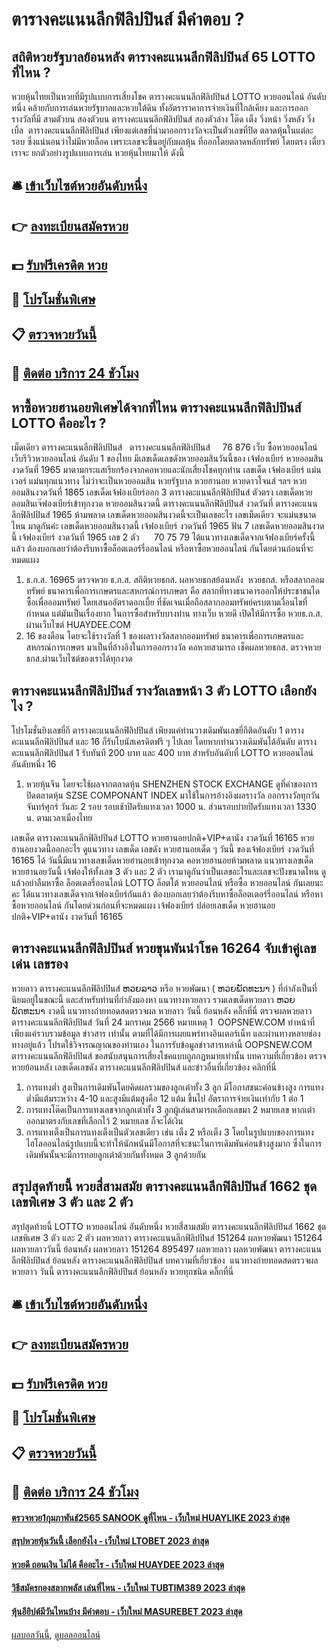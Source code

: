 # ตารางคะแนนลีกฟิลิปปินส์ มีคำตอบ ?
## สถิติหวยรัฐบาลย้อนหลัง ตารางคะแนนลีกฟิลิปปินส์ 65 LOTTO ที่ไหน ?
หวยหุ้นไทยเป็นหวยที่มีรูปแบบการเสี่ยงโชค ตารางคะแนนลีกฟิลิปปินส์ LOTTO หวยออนไลน์ อันดับหนึ่ง คล้ายกับการเล่นหวยรัฐบาลและหวยใต้ดิน ทั้งอัตราราคาการจ่ายเงินที่ใกล้เคียง และการออกรางวัลที่มี สามตัวบน สองตัวบน ตารางคะแนนลีกฟิลิปปินส์ สองตัวล่าง โต๊ด เต็ง วิ่งหน้า วิ่งหลัง วิ่งเบิ้ล  ตารางคะแนนลีกฟิลิปปินส์ เพียงแต่เลขที่นำมาออกรางวัลจะเป็นตัวเลขที่ปิด ตลาดหุ้นในแต่ละรอบ ซึ่งแน่นอนว่าไม่มีหวยล็อค เพราะเลขจะขึ้นอยู่กับผลหุ้น ที่ออกโดยตลาดหลักทรัพย์ โดยตรง เดี๋ยวเราจะ ยกตัวอย่างรูปแบบการเล่น หวยหุ้นไทยมาให้ ดังนี้

## 🛎 [เข้าเว็บไซต์หวยอันดับหนึ่ง](https://bit.ly/3BG5bNw)
## 👉 [ลงทะเบียนสมัครหวย](https://bit.ly/3BG5bNw)
## 💵 [รับฟรีเครดิต หวย](https://bit.ly/3C3mvgS)
## 👑 [โปรโมชั่นพิเศษ](https://bit.ly/3C3mvgS)
## 📋 [ตรวจหวยวันนี้](https://bit.ly/3C3mvgS)
## 📱 [ติดต่อ บริการ 24 ชัวโมง](https://bit.ly/3C3mvgS)

## หาซื้อหวยฮานอยพิเศษได้จากที่ไหน ตารางคะแนนลีกฟิลิปปินส์ LOTTO คืออะไร ?
เม็ดเดียว ตารางคะแนนลีกฟิลิปปินส์   ตารางคะแนนลีกฟิลิปปินส์     76 876
เว็บ ซื้อหวยออนไลน์ เว็บรีวิวหวยออนไลน์ อันดับ 1 ของไทย มีเลขเด็ดเลขดังหวยออมสินวันนี้ของ เจ้ฟองเบียร์ หวยออมสิน งวดวันที่ 1965 มาตามกระแสเรียกร้องจากคอหวยและนักเสี่ยงโชคทุกท่าน เลขเด็ด เจ้ฟองเบียร์ แม่นเวอร์ แม่นทุกแนวทาง ไม่ว่าจะเป็นหวยออมสิน หวยรัฐบาล หวยฮานอย หวยดาวโจนส์ ฯลฯ หวยออมสินงวดวันที่ 1865 เลขเด็ดเจ้ฟองเบียร์ออก 3 ตารางคะแนนลีกฟิลิปปินส์ ตัวตรง เลขเด็ดหวยออมสินเจ๊ฟองเบียร์เข้าทุกงวด หวยออมสินงวดนี้ ตารางคะแนนลีกฟิลิปปินส์ งวดวันที่ ตารางคะแนนลีกฟิลิปปินส์ 1965 ห้ามพลาด เลขเด็ดหวยออมสินงวดนี้จะเป็นเลขอะไร เลขเม็ดเดียว จะแม่นขนาดไหน มาดูกันค่ะ
เลขเด็ดหวยออมสินงวดนี้ เจ้ฟองเบียร์ งวดวันที่ 1965
ฟัน 7
เลขเด็ดหวยออมสินงวดนี้ เจ้ฟองเบียร์ งวดวันที่ 1965
เลข 2 ตัว      70 75 79
ได้แนวทางเลขเด็ดจากเจ้ฟองเบียร์ครั้งนี้แล้ว ต้องบอกเลยว่าต้องรีบหาซื้อล็อตเตอร์รี่ออนไลน์ หรือหาซื้อหวยออนไลน์ กันโดยด่วนก่อนที่จะหมดแผง
1. ธ.ก.ส. 16965 ตรวจหวย ธ.ก.ส. สถิติหวยธกส. ผลหวยธกสย้อนหลัง  หวยธกส. หรือสลากออมทรัพย์ ธนาคารเพื่อการเกษตรและสหกรณ์การเกษตร คือ สลากที่ทางธนาคารออกให้ประชาชนไดซื้อเพื่อออมทรัพย์ โดยเสนออัตราดอกเบี้ย ที่ชัดเจนเมื่อถือสลากออมทรัพย์ครบตามเงื่อนไขที่กำหนด แต่มันเป็นเรื่องยาก ในการซื้อสำหรับบางท่าน ทางเว็บ หวยดี เปิดให้มีการซื้อ หวยธ.ก.ส. ผ่านเว็บไซต์ HUAYDEE.COM
2. 16 ของดือน โดยจะใช้รางวัลที่ 1 ของผลรางวัลสลากออมทรัพย์ ธนาคารเพื่อการเกษตรและสหกรณ์การเกษตร มาเป็นที่อ้างอิงในการออกรางวัล คอหวยสามารถ เช็คผลหวยธกส. ตรวจหวยธกส.ผ่านเว็บไซต์ของเราได้ทุกงวด

## ตารางคะแนนลีกฟิลิปปินส์ รางวัลเลขหน้า 3 ตัว LOTTO เลือกยังไง ?
โปรโมชั่นยิงเลขยี่กี ตารางคะแนนลีกฟิลิปปินส์ เพียงแค่ท่านวางเดิมพันเลขยี่กีติดอันดับ 1 ตารางคะแนนลีกฟิลิปปินส์ และ 16 ก็รับโบนัสเครดิตฟรี ๆ ไปเลย โดยหากท่านวางเดิมพันได้อันดับ ตารางคะแนนลีกฟิลิปปินส์ 1 รับทันที 200 บาท และ 400 บาท สำหรับอันดับที่ LOTTO หวยออนไลน์ อันดับหนึ่ง 16
1. หวยหุ้นจีน โดยจะใช้ผลจากตลาดหุ้น SHENZHEN STOCK EXCHANGE ดูที่ค่าของการปิดตลาดหุ้น SZSE COMPONANT INDEX มาใช้ในการอ้างอิงผลรางวัล ออกรางวัลทุกวัน จันทร์ศุกร์ วันละ 2 รอบ รอบเช้าปิดรับแทงเวลา 1000 น. ส่วนรอบบ่ายปิดรับแทงเวลา 1330 น. ตามเวลาเมืองไทย

เลขเด็ด ตารางคะแนนลีกฟิลิปปินส์ LOTTO หวยฮานอยปกติ+VIP+ดานัง งวดวันที่ 16165
หวยฮานอยงวดนี้ออกอะไร ดูแนวทาง เลขเด็ด เลขดัง หวยฮานอยเด็ด ๆ วันนี้ ของเจ้ฟองเบียร์ งวดวันที่ 16165 ได้ วันนี้มีแนวทางเลขเด็ดหวยฮานอยเข้าทุกงวด คอหวยฮานอยห้ามพลาด แนวทางเลขเด็ดหวยฮานอยวันนี้ เจ้ฟองให้ทั้งเลข 3 ตัว และ 2 ตัว เรามาดูกันว่าเป็นเลขอะไรและเลขจะปังขนาดไหน ดูแล้วอย่าลืมหาซื้อ ล็อตเตอรี่ออนไลน์ LOTTO ล็อตโต้ หวยออนไลน์ หรือซื้อ หวยออนไลน์ กันเลยนะคะ
ได้แนวทางเลขเด็ดจากเจ้ฟองเบียร์กันแล้ว ต้องบอกเลยว่าต้องรีบหาซื้อล็อตเตอร์รี่ออนไลน์ หรือหาซื้อหวยออนไลน์ กันโดยด่วนก่อนที่จะหมดแผง
เจ้ฟองเบียร์ ปล่อยเลขเด็ด หวยฮานอยปกติ+VIP+ดานัง งวดวันที่ 16165

## ตารางคะแนนลีกฟิลิปปินส์ หวยขุนพันนำโชค 16264 จับเข้าคู่เลขเด่น เลขรอง
หวยลาว ตารางคะแนนลีกฟิลิปปินส์ ຫວຍລາວ หรือ หวยพัฒนา ( ຫວຍພັດທະນາ ) ที่กำลังเป็นที่นิยมอยู่ในขณะนี้ และสำหรับท่านที่กำลังมองหา แนวทางหวยลาว รวมเลขเด็ดหวยลาว ຫວຍພັດທະນາ งวดนี้
 แนวทางถ่ายทอดสดตรวจผล หวยลาว วันนี้ ย้อนหลัง คลิ๊กที่นี่ 
ตรวจผลหวยลาว ตารางคะแนนลีกฟิลิปปินส์ วันที่ 24 มกราคม 2566
หมายเหตุ 1  OOPSNEW.COM ทำหน้าที่เพียงแค่รวบรวมข้อมูล ข่าวสาร เท่านั้น ตามที่ได้มีการเผยแพร่ทางอินเตอร์เน็ท และผ่านทางหลายช่องทางอยู่แล้ว โปรดใช้วิจารณญาณของท่านเอง ในการรับข้อมูลข่าวสารเหล่านี้ OOPSNEW.COM ตารางคะแนนลีกฟิลิปปินส์ ขอสนับสนุนการเสี่ยงโชคแบบถูกกฎหมายเท่านั้น
บทความที่เกี่ยวข้อง
ตรวจหวยย้อนหลัง เลขเด็ดเลขดัง ตารางคะแนนลีกฟิลิปปินส์ และข่าวอื่นที่เกี่ยวข้อง คลิกที่นี่
1. การแทงต่ำ สูงเป็นการเดิมพันโดยคิดผลรวมของลูกเต๋าทั้ง 3 ลูก มีโอกาสชนะค่อนข้างสูง การแทงต่ำมีแต้มระหว่าง 4-10 และสูงมีแต้มสูงคือ 12 แต้ม ขึ้นไป อัตราการจ่ายเงินเท่ากับ 1 ต่อ 1
2. การแทงโต๊ดเป็นการแทงเลขจากลูกเต๋าทั้ง 3 ลูกผู้เล่นสามารถเลือกเลขมา 2 หมายเลข หากเต๋าออกมาตรงกับเลขที่เลือกไว้ 2 หมายเลข ก็จะได้เงิน
3. การแทงเต็งเป็นการแทงเต็งเป็นตัวเลขเดียว เช่น เต็ง 2 หรือเต็ง 3 โดยในรูปแบบของการแทงไฮโลออนไลน์รูปแบบนี้จะทำให้นักพนันมีโอกาสที่จะชนะในการเดิมพันค่อนข้างสูงมาก ซึ่งในการเดิมพันนั้นจะมีการทอยลูกเต๋าด้วยกันทั้งหมด 3 ลูกด้วยกัน

## สรุปสุดท้ายนี้ หวยสี่สามสมัย ตารางคะแนนลีกฟิลิปปินส์ 1662 ชุดเลขพิเศษ 3 ตัว และ 2 ตัว
สรุปสุดท้ายนี้ LOTTO หวยออนไลน์ อันดับหนึ่ง หวยสี่สามสมัย ตารางคะแนนลีกฟิลิปปินส์ 1662 ชุดเลขพิเศษ 3 ตัว และ 2 ตัว ผลหวยลาว ตารางคะแนนลีกฟิลิปปินส์ 151264 ผลหวยพัฒนา 151264 ผลหวยลาววันนี้ ย้อนหลัง
ผลหวยลาว 151264 895497
 ผลหวยลาว ผลหวยพัฒนา ตารางคะแนนลีกฟิลิปปินส์ ย้อนหลัง ตารางคะแนนลีกฟิลิปปินส์ 
บทความที่เกี่ยวข้อง
 แนวทางถ่ายทอดสดตรวจผล หวยลาว วันนี้ ตารางคะแนนลีกฟิลิปปินส์ ย้อนหลัง หวยทุกชนิด คลิ๊กที่นี่  

## 🛎 [เข้าเว็บไซต์หวยอันดับหนึ่ง](https://bit.ly/3BG5bNw)
## 👉 [ลงทะเบียนสมัครหวย](https://bit.ly/3BG5bNw)
## 💵 [รับฟรีเครดิต หวย](https://bit.ly/3C3mvgS)
## 👑 [โปรโมชั่นพิเศษ](https://bit.ly/3C3mvgS)
## 📋 [ตรวจหวยวันนี้](https://bit.ly/3C3mvgS)
## 📱 [ติดต่อ บริการ 24 ชัวโมง](https://bit.ly/3C3mvgS)

#### [ตรวจหวย1กุมภาพันธ์2565 SANOOK ดูที่ไหน - เว็บใหม่ HUAYLIKE 2023 ล่าสุด](https://atom.io/themes/ตรวจหวย1กุมภาพันธ์2565%20sanook%20ดูที่ไหน%20-%20เว็บใหม่%20huaylike%202023%20ล่าสุด)
#### [สรุปหวยหุ้นวันนี้ เลือกยังไง - เว็บใหม่ LTOBET 2023 ล่าสุด](https://atom.io/themes/สรุปหวยหุ้นวันนี้%20เลือกยังไง%20-%20เว็บใหม่%20ltobet%202023%20ล่าสุด)
#### [หวยดี ถอนเงิน ไม่ได้ คืออะไร - เว็บใหม่ HUAYDEE 2023 ล่าสุด](https://atom.io/themes/หวยดี%20ถอนเงิน%20ไม่ได้%20คืออะไร%20-%20เว็บใหม่%20huaydee%202023%20ล่าสุด)
#### [วิธีสมัครกองสลากพลัส เล่นที่ไหน - เว็บใหม่ TUBTIM389 2023 ล่าสุด](https://atom.io/themes/วิธีสมัครกองสลากพลัส%20เล่นที่ไหน%20-%20เว็บใหม่%20tubtim389%202023%20ล่าสุด)
#### [หุ้นอียิปต์มีวันไหนบ้าง มีคำตอบ - เว็บใหม่ MASUREBET 2023 ล่าสุด](https://atom.io/themes/หุ้นอียิปต์มีวันไหนบ้าง%20มีคำตอบ%20-%20เว็บใหม่%20masurebet%202023%20ล่าสุด)

[ผลบอลวันนี้](https://siamsport.tv "ผลบอลวันนี้"), [ดูบอลออนไลน์](https://siamsport.tv/ดูบอลสด "ดูบอลออนไลน์")